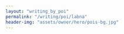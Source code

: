 ```yaml
---
layout: "writing_by_poi"
permalink: "/writing/poi/labna"
header-img: "assets/owner/hero/pois-bg.jpg"
---
```

